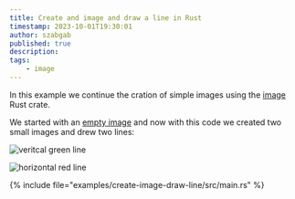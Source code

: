 ```yaml
---
title: Create and image and draw a line in Rust
timestamp: 2023-10-01T19:30:01
author: szabgab
published: true
description:
tags:
    - image
---
```


In this example we continue the cration of simple images using the [image](https://crates.io/crates/image) Rust crate.

We started with an [empty image](/create-empty-image) and now with this code we created two small images and drew two lines:

![veritcal green line](examples/create-image-draw-line/green_vertical_line.png)

![horizontal red line](examples/create-image-draw-line/red_horizontal_line.png)

{% include file="examples/create-image-draw-line/src/main.rs" %}


